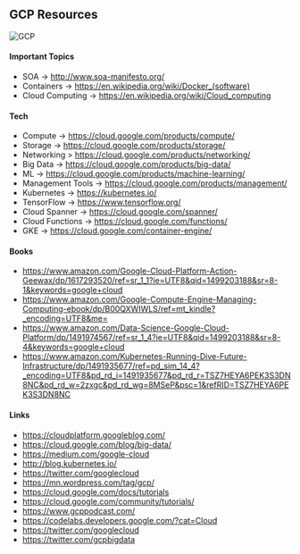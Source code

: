 ## GCP Resources

![GCP](https://cloud.google.com/solutions/images/data-lifecycle-1.svg)

#### Important Topics

* SOA -> http://www.soa-manifesto.org/
* Containers -> https://en.wikipedia.org/wiki/Docker_(software)
* Cloud Computing -> https://en.wikipedia.org/wiki/Cloud_computing

#### Tech

* Compute -> https://cloud.google.com/products/compute/
* Storage -> https://cloud.google.com/products/storage/
* Networking > https://cloud.google.com/products/networking/
* Big Data -> https://cloud.google.com/products/big-data/
* ML -> https://cloud.google.com/products/machine-learning/
* Management Tools -> https://cloud.google.com/products/management/
* Kubernetes -> https://kubernetes.io/
* TensorFlow -> https://www.tensorflow.org/
* Cloud Spanner -> https://cloud.google.com/spanner/
* Cloud Functions -> https://cloud.google.com/functions/
* GKE -> https://cloud.google.com/container-engine/

#### Books

* https://www.amazon.com/Google-Cloud-Platform-Action-Geewax/dp/1617293520/ref=sr_1_1?ie=UTF8&qid=1499203188&sr=8-1&keywords=google+cloud
* https://www.amazon.com/Google-Compute-Engine-Managing-Computing-ebook/dp/B00QXWIWLS/ref=mt_kindle?_encoding=UTF8&me=
* https://www.amazon.com/Data-Science-Google-Cloud-Platform/dp/1491974567/ref=sr_1_4?ie=UTF8&qid=1499203188&sr=8-4&keywords=google+cloud
* https://www.amazon.com/Kubernetes-Running-Dive-Future-Infrastructure/dp/1491935677/ref=pd_sim_14_4?_encoding=UTF8&pd_rd_i=1491935677&pd_rd_r=TSZ7HEYA6PEK3S3DN8NC&pd_rd_w=2zxgc&pd_rd_wg=8MSeP&psc=1&refRID=TSZ7HEYA6PEK3S3DN8NC

#### Links

* https://cloudplatform.googleblog.com/
* https://cloud.google.com/blog/big-data/
* https://medium.com/google-cloud
* http://blog.kubernetes.io/
* https://twitter.com/googlecloud
* https://mn.wordpress.com/tag/gcp/
* https://cloud.google.com/docs/tutorials
* https://cloud.google.com/community/tutorials/
* https://www.gcppodcast.com/
* https://codelabs.developers.google.com/?cat=Cloud
* https://twitter.com/googlecloud
* https://twitter.com/gcpbigdata
